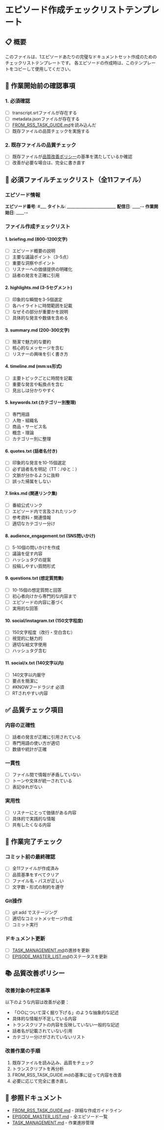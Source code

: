 # エピソード作成チェックリストテンプレート

## 📋 概要
このファイルは、1エピソードあたりの完璧なドキュメントセット作成のためのチェックリストテンプレートです。
各エピソードの作成時は、このテンプレートをコピーして使用してください。

## 🎯 作業開始前の確認事項

### 1. 必須確認
- [ ] transcript.srtファイルが存在する
- [ ] metadata.jsonファイルが存在する
- [ ] [FROM_RSS_TASK_GUIDE.md](./FROM_RSS_TASK_GUIDE.md)を読み込んだ
- [ ] 既存ファイルの品質チェックを実施する

### 2. 既存ファイルの品質チェック
- [ ] 既存ファイルが[品質改善ポリシー](#品質改善ポリシー)の基準を満たしているか確認
- [ ] 改善が必要な場合は、完全に書き直す

## 📝 必須ファイルチェックリスト（全11ファイル）

### エピソード情報
**エピソード番号**: #___
**タイトル**: _________________________
**配信日**: ____-__-__
**作業開始日**: ____-__-__

### ファイル作成チェックリスト

#### 1. briefing.md (800-1200文字)
- [ ] エピソード概要の説明
- [ ] 主要な議論ポイント（3-5点）
- [ ] 重要な洞察やポイント
- [ ] リスナーへの価値提供の明確化
- [ ] 話者の発言を正確に引用

#### 2. highlights.md (3-5セグメント)
- [ ] 印象的な瞬間を3-5個選定
- [ ] 各ハイライトに時間範囲を記載
- [ ] なぜその部分が重要かを説明
- [ ] 具体的な発言や数値を含める

#### 3. summary.md (200-300文字)
- [ ] 簡潔で魅力的な要約
- [ ] 核心的なメッセージを含む
- [ ] リスナーの興味を引く書き方

#### 4. timeline.md (mm:ss形式)
- [ ] 主要トピックごとに時間を記載
- [ ] 重要な発言や転換点を含む
- [ ] 見出しは分かりやすく

#### 5. keywords.txt (カテゴリー別整理)
- [ ] 専門用語
- [ ] 人物・組織名
- [ ] 商品・サービス名
- [ ] 概念・理論
- [ ] カテゴリー別に整理

#### 6. quotes.txt (話者名付き)
- [ ] 印象的な発言を10-15個選定
- [ ] 必ず話者名を明記（TT：/ゆと：）
- [ ] 文脈が分かるように抜粋
- [ ] 誤った帰属をしない

#### 7. links.md (関連リンク集)
- [ ] 番組公式リンク
- [ ] エピソード内で言及されたリンク
- [ ] 参考資料・関連情報
- [ ] 適切なカテゴリー分け

#### 8. audience_engagement.txt (SNS問いかけ)
- [ ] 5-10個の問いかけを作成
- [ ] 議論を促す内容
- [ ] ハッシュタグの提案
- [ ] 投稿しやすい質問形式

#### 9. questions.txt (想定質問集)
- [ ] 10-15個の想定質問と回答
- [ ] 初心者向けから専門的な内容まで
- [ ] エピソードの内容に基づく
- [ ] 実用的な回答

#### 10. social/instagram.txt (150文字程度)
- [ ] 150文字程度（改行・空白含む）
- [ ] 視覚的に魅力的
- [ ] 適切な絵文字使用
- [ ] ハッシュタグ含む

#### 11. social/x.txt (140文字以内)
- [ ] 140文字以内厳守
- [ ] 要点を簡潔に
- [ ] #KNOWフードラジオ 必須
- [ ] RTされやすい内容

## ✅ 品質チェック項目

### 内容の正確性
- [ ] 話者の発言が正確に引用されている
- [ ] 専門用語の使い方が適切
- [ ] 数値や統計が正確

### 一貫性
- [ ] ファイル間で情報が矛盾していない
- [ ] トーンや文体が統一されている
- [ ] 表記ゆれがない

### 実用性
- [ ] リスナーにとって価値がある内容
- [ ] 具体的で実践的な情報
- [ ] 共有したくなる内容

## 🔄 作業完了チェック

### コミット前の最終確認
- [ ] 全11ファイルが作成済み
- [ ] 品質基準をすべてクリア
- [ ] ファイル名・パスが正しい
- [ ] 文字数・形式の制約を遵守

### Git操作
- [ ] git add でステージング
- [ ] 適切なコミットメッセージ作成
- [ ] コミット実行

### ドキュメント更新
- [ ] [TASK_MANAGEMENT.md](./TASK_MANAGEMENT.md)の進捗を更新
- [ ] [EPISODE_MASTER_LIST.md](./EPISODE_MASTER_LIST.md)のステータスを更新

## 📚 品質改善ポリシー

### 改善対象の判定基準
以下のような内容は改善が必要：
- 「○○について深く掘り下げる」のような抽象的な記述
- 具体的な情報が不足している内容
- トランスクリプトの内容を反映していない一般的な記述
- 話者名が記載されていない引用
- カテゴリー分けがされていないリスト

### 改善作業の手順
1. 既存ファイルを読み込み、品質をチェック
2. トランスクリプトを再分析
3. FROM_RSS_TASK_GUIDE.mdの基準に従って内容を改善
4. 必要に応じて完全に書き直し

## 🔗 参照ドキュメント
- [FROM_RSS_TASK_GUIDE.md](./FROM_RSS_TASK_GUIDE.md) - 詳細な作成ガイドライン
- [EPISODE_MASTER_LIST.md](./EPISODE_MASTER_LIST.md) - 全エピソード一覧
- [TASK_MANAGEMENT.md](./TASK_MANAGEMENT.md) - 作業進捗管理